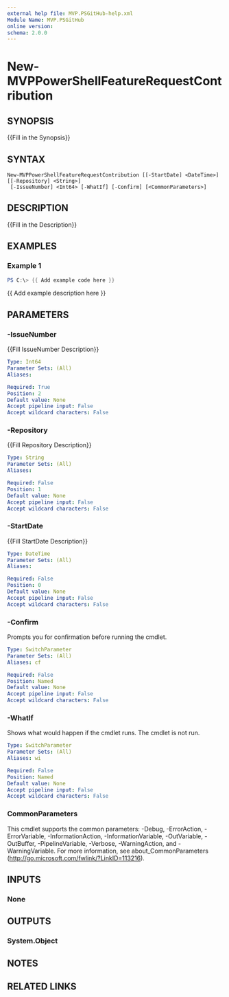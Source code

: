 ```yaml
---
external help file: MVP.PSGitHub-help.xml
Module Name: MVP.PSGitHub
online version:
schema: 2.0.0
---
```


# New-MVPPowerShellFeatureRequestContribution

## SYNOPSIS
{{Fill in the Synopsis}}

## SYNTAX

```
New-MVPPowerShellFeatureRequestContribution [[-StartDate] <DateTime>] [[-Repository] <String>]
 [-IssueNumber] <Int64> [-WhatIf] [-Confirm] [<CommonParameters>]
```

## DESCRIPTION
{{Fill in the Description}}

## EXAMPLES

### Example 1
```powershell
PS C:\> {{ Add example code here }}
```

{{ Add example description here }}

## PARAMETERS

### -IssueNumber
{{Fill IssueNumber Description}}

```yaml
Type: Int64
Parameter Sets: (All)
Aliases:

Required: True
Position: 2
Default value: None
Accept pipeline input: False
Accept wildcard characters: False
```

### -Repository
{{Fill Repository Description}}

```yaml
Type: String
Parameter Sets: (All)
Aliases:

Required: False
Position: 1
Default value: None
Accept pipeline input: False
Accept wildcard characters: False
```

### -StartDate
{{Fill StartDate Description}}

```yaml
Type: DateTime
Parameter Sets: (All)
Aliases:

Required: False
Position: 0
Default value: None
Accept pipeline input: False
Accept wildcard characters: False
```

### -Confirm
Prompts you for confirmation before running the cmdlet.

```yaml
Type: SwitchParameter
Parameter Sets: (All)
Aliases: cf

Required: False
Position: Named
Default value: None
Accept pipeline input: False
Accept wildcard characters: False
```

### -WhatIf
Shows what would happen if the cmdlet runs.
The cmdlet is not run.

```yaml
Type: SwitchParameter
Parameter Sets: (All)
Aliases: wi

Required: False
Position: Named
Default value: None
Accept pipeline input: False
Accept wildcard characters: False
```

### CommonParameters
This cmdlet supports the common parameters: -Debug, -ErrorAction, -ErrorVariable, -InformationAction, -InformationVariable, -OutVariable, -OutBuffer, -PipelineVariable, -Verbose, -WarningAction, and -WarningVariable. For more information, see about_CommonParameters (http://go.microsoft.com/fwlink/?LinkID=113216).

## INPUTS

### None

## OUTPUTS

### System.Object

## NOTES

## RELATED LINKS
